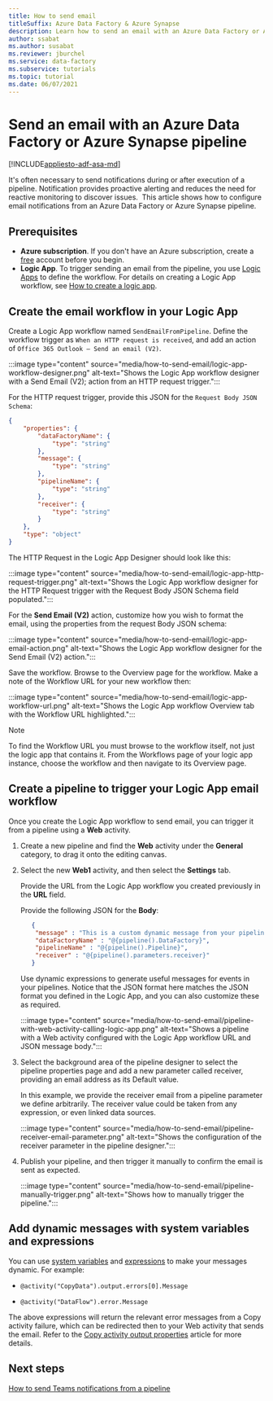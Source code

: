 ```yaml
---
title: How to send email
titleSuffix: Azure Data Factory & Azure Synapse
description: Learn how to send an email with an Azure Data Factory or Azure Synapse pipeline.
author: ssabat
ms.author: susabat
ms.reviewer: jburchel
ms.service: data-factory
ms.subservice: tutorials
ms.topic: tutorial
ms.date: 06/07/2021
---
```


# Send an email with an Azure Data Factory or Azure Synapse pipeline

[!INCLUDE[appliesto-adf-asa-md](includes/appliesto-adf-asa-md.md)]

It's often necessary to send notifications during or after execution of a pipeline. Notification provides proactive alerting and reduces the need for reactive monitoring to discover issues.  This article shows how to configure email notifications from an Azure Data Factory or Azure Synapse pipeline. 

## Prerequisites

- **Azure subscription**. If you don't have an Azure subscription, create a [free](https://azure.microsoft.com/free/) account before you begin.
- **Logic App**. To trigger sending an email from the pipeline, you use [Logic Apps](../logic-apps/logic-apps-overview.md) to define the workflow. For details on creating a Logic App workflow, see [How to create a logic app](../logic-apps/quickstart-create-first-logic-app-workflow.md).

## Create the email workflow in your Logic App

Create a Logic App workflow named `SendEmailFromPipeline`. Define the workflow trigger as `When an HTTP request is received`, and add an action of `Office 365 Outlook – Send an email (V2)`.

:::image type="content" source="media/how-to-send-email/logic-app-workflow-designer.png" alt-text="Shows the Logic App workflow designer with a Send Email (V2); action from an HTTP request trigger.":::

For the HTTP request trigger, provide this JSON for the `Request Body JSON Schema`:

```json
{
    "properties": {
        "dataFactoryName": {
            "type": "string"
        },
        "message": {
            "type": "string"
        },
        "pipelineName": {
            "type": "string"
        },
        "receiver": {
            "type": "string"
        }
    },
    "type": "object"
}
```

The HTTP Request in the Logic App Designer should look like this:

:::image type="content" source="media/how-to-send-email/logic-app-http-request-trigger.png" alt-text="Shows the Logic App workflow designer for the HTTP Request trigger with the Request Body JSON Schema field populated.":::

For the **Send Email (V2)** action, customize how you wish to format the email, using the properties from the request Body JSON schema:

:::image type="content" source="media/how-to-send-email/logic-app-email-action.png" alt-text="Shows the Logic App workflow designer for the Send Email (V2) action.":::

Save the workflow. Browse to the Overview page for the workflow.  Make a note of the Workflow URL for your new workflow then:

:::image type="content" source="media/how-to-send-email/logic-app-workflow-url.png" alt-text="Shows the Logic App workflow Overview tab with the Workflow URL highlighted.":::

> [!NOTE]
> To find the Workflow URL you must browse to the workflow itself, not just the logic app that contains it.  From the Workflows page of your logic app instance, choose the workflow and then navigate to its Overview page. 

## Create a pipeline to trigger your Logic App email workflow

Once you create the Logic App workflow to send email, you can trigger it from a pipeline using a **Web** activity.  

1. Create a new pipeline and find the **Web** activity under the **General** category, to drag it onto the editing canvas.

1. Select the new **Web1** activity, and then select the **Settings** tab.

   Provide the URL from the Logic App workflow you created previously in the **URL** field.

   Provide the following JSON for the **Body**:
    ```json
       {
        "message" : "This is a custom dynamic message from your pipeline with run ID @{pipeline().RunId}.",
        "dataFactoryName" : "@{pipeline().DataFactory}", 
        "pipelineName" : "@{pipeline().Pipeline}", 
        "receiver" : "@{pipeline().parameters.receiver}"
       }
    ```
    
    Use dynamic expressions to generate useful messages for events in your pipelines.  Notice that the JSON format here matches the JSON format you defined in the Logic App, and you can also customize these as required.
    
    :::image type="content" source="media/how-to-send-email/pipeline-with-web-activity-calling-logic-app.png" alt-text="Shows a pipeline with a Web activity configured with the Logic App workflow URL and JSON message body.":::

1. Select the background area of the pipeline designer to select the pipeline properties page and add a new parameter called receiver, providing an email address as its Default value.
   
   In this example, we provide the receiver email from a pipeline parameter we define arbitrarily.  The receiver value could be taken from any expression, or even linked data sources.

   :::image type="content" source="media/how-to-send-email/pipeline-receiver-email-parameter.png" alt-text="Shows the configuration of the receiver parameter in the pipeline designer.":::

1. Publish your pipeline, and then trigger it manually to confirm the email is sent as expected.

   :::image type="content" source="media/how-to-send-email/pipeline-manually-trigger.png" alt-text="Shows how to manually trigger the pipeline."::: 

## Add dynamic messages with system variables and expressions

You can use [system variables](control-flow-system-variables.md) and [expressions](control-flow-expression-language-functions.md) to
make your messages dynamic. For example:  

-   ``@activity("CopyData").output.errors[0].Message``

-   ``@activity("DataFlow").error.Message``

The above expressions will return the relevant error messages from a Copy activity failure, which can be redirected then to your Web activity that sends the email. Refer to the
[Copy activity output properties](copy-activity-monitoring.md) article for more details.

## Next steps

[How to send Teams notifications from a pipeline](how-to-send-notifications-to-teams.md)
